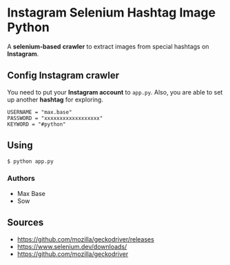 # Instagram Selenium Hashtag Image Python

A **selenium-based** **crawler** to extract images from special hashtags on **Instagram**.

## Config Instagram crawler

You need to put your **Instagram account** to `app.py`. Also, you are able to set up another **hashtag** for exploring.

```
USERNAME = "max.base"
PASSWORD = "xxxxxxxxxxxxxxxxxx"
KEYWORD = "#python"
```

## Using

```
$ python app.py
```

### Authors

- Max Base
- Sow

## Sources

- https://github.com/mozilla/geckodriver/releases
- https://www.selenium.dev/downloads/
- https://github.com/mozilla/geckodriver

